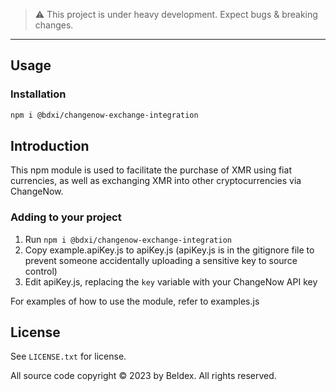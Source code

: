 
> :warning: This project is under heavy development. Expect bugs & breaking changes.

-----

## Usage

### Installation

```bash
npm i @bdxi/changenow-exchange-integration
```

## Introduction

This npm module is used to facilitate the purchase of XMR using fiat currencies, as well as exchanging XMR into other cryptocurrencies via ChangeNow.
 
### Adding to your project
1. Run `npm i @bdxi/changenow-exchange-integration`
2. Copy example.apiKey.js to apiKey.js (apiKey.js is in the gitignore file to prevent someone accidentally uploading a sensitive key to source control)
3. Edit apiKey.js, replacing the `key` variable with your ChangeNow API key

For examples of how to use the module, refer to examples.js

## License

See `LICENSE.txt` for license.

All source code copyright © 2023 by Beldex. All rights reserved.
